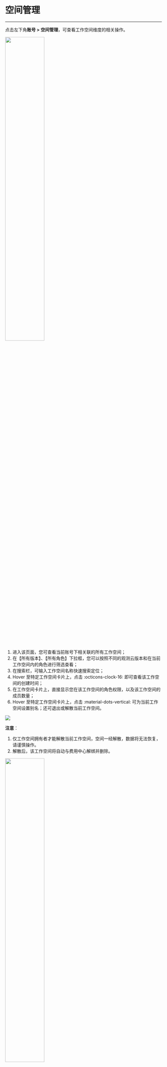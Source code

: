 # 空间管理
---

点击左下角**账号 > 空间管理**，可查看工作空间维度的相关操作。

<img src="../img/3.space_management_2.png" width="50%" >


1. 进入该页面，您可查看当前账号下相关联的所有工作空间；
2. 在【所有版本】、【所有角色】下拉框，您可以按照不同的观测云版本和在当前工作空间内的角色进行筛选查看；
3. 在搜索栏，可输入工作空间名称快速搜索定位；
4. Hover 至特定工作空间卡片上，点击 :octicons-clock-16: 即可查看该工作空间的创建时间；  
5. 在工作空间卡片上，直接显示您在该工作空间的角色权限，以及该工作空间的成员数量；
6. Hover 至特定工作空间卡片上，点击 :material-dots-vertical: 可为当前工作空间设置别名；还可退出或解散当前工作空间。


![](img/space-1.gif)

**注意**：

1. 仅工作空间拥有者才能解散当前工作空间，空间一经解散，数据将无法恢复，请谨慎操作。
2. 解散后，该工作空间将自动与费用中心解绑并删除。

<img src="../img/space-risk.png" width="50%" >




## 更多阅读

<font size=3>

<div class="grid cards" markdown>

- [<font color="coral"> :fontawesome-solid-arrow-right-long: &nbsp; **何为作战室？**</font>](../management/settings/key-metrics.md)

</div>

</font>